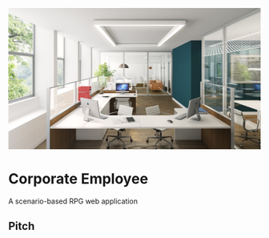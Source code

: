 <p align="center">
  <img alt="header image" src="office.jpg" />
</p>

# Corporate Employee

A scenario-based RPG web application

## Pitch
